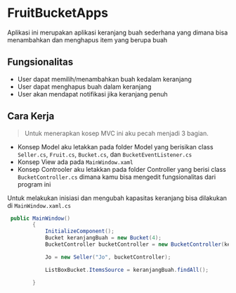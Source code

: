 # FruitBucketApps
Aplikasi ini merupakan aplikasi keranjang buah sederhana yang dimana bisa menambahkan dan menghapus item yang berupa buah
## Fungsionalitas
- User dapat memilih/menambahkan buah kedalam keranjang
- User dapat menghapus buah dalam  keranjang
- User akan mendapat notifikasi jika keranjang penuh
## Cara Kerja
> Untuk menerapkan kosep MVC ini aku pecah menjadi 3 bagian. 
- Konsep Model aku letakkan pada folder Model yang berisikan class `Seller.cs`, `Fruit.cs`, `Bucket.cs`, dan `BucketEventListener.cs`
- Konsep View ada pada `MainWindow.xaml`
- Konsep Controoler aku letakkan pada folder Controller yang berisi class `BucketController.cs` dimana kamu bisa mengedit fungsionalitas dari program ini

Untuk melakukan inisiasi dan mengubah kapasitas keranjang bisa dilakukan di `MainWindow.xaml.cs`
```csharp
 public MainWindow()
        {
            InitializeComponent();
            Bucket keranjangBuah = new Bucket(4);
            BucketController bucketController = new BucketController(keranjangBuah, this);

            Jo = new Seller("Jo", bucketController);

            ListBoxBucket.ItemsSource = keranjangBuah.findAll();

        }
```

